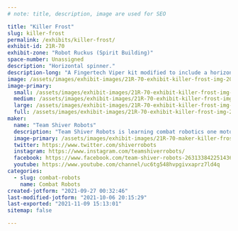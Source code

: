 ```yaml
---
# note: title, description, image are used for SEO

title: "Killer Frost"
slug: killer-frost
permalink: /exhibits/killer-frost/
exhibit-id: 21R-70
exhibit-zone: "Robot Ruckus (Spirit Building)"
space-number: Unassigned
description: "Horizontal spinner."
description-long: "A Fingertech Viper kit modified to include a horizontal spinner."
image: /assets/images/exhibit-images/21R-70-exhibit-killer-frost-img-20210729-221438137-1-large.jpg
image-primary: 
  small: /assets/images/exhibit-images/21R-70-exhibit-killer-frost-img-20210729-221438137-1-small.jpg
  medium: /assets/images/exhibit-images/21R-70-exhibit-killer-frost-img-20210729-221438137-1-medium.jpg
  large: /assets/images/exhibit-images/21R-70-exhibit-killer-frost-img-20210729-221438137-1-large.jpg
  full: /assets/images/exhibit-images/21R-70-exhibit-killer-frost-img-20210729-221438137-1-full.jpg
maker: 
  name: "Team Shiver Robots"
  description: "Team Shiver Robots is learning combat robotics one motor at a time. "
  image-primary: /assets/images/exhibit-images/21R-70-maker-killer-frost-team-shiver-medium.jpg
  twitter: https://www.twitter.com/shiverrobots
  instagram: https://www.instagram.com/teamshiverrobots/
  facebook: https://www.facebook.com/team-shiver-robots-263133842251436
  youtube: https://www.youtube.com/channel/uc6tg548hvpgivxaprz7ld4q
categories: 
  - slug: combat-robots
    name: Combat Robots
created-jotform: "2021-09-27 00:32:46"
last-modified-jotform: "2021-10-06 20:15:29"
last-exported: "2021-11-09 15:13:01"
sitemap: false

---
```

